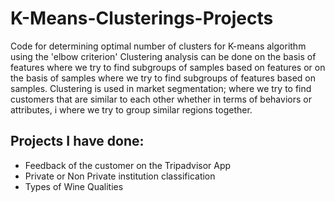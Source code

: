 # K-Means-Clusterings-Projects
Code for determining optimal number of clusters for K-means algorithm using the 'elbow criterion'
Clustering analysis can be done on the basis of features where we try to find subgroups of samples based on features or on the basis of samples where we try to find subgroups of features based on samples. Clustering is used in market segmentation; where we try to find customers that are similar to each other whether in terms of behaviors or attributes, i where we try to group similar regions together.

## Projects I have done: 
* Feedback of the customer on the Tripadvisor App
* Private or Non Private institution classification
* Types of Wine Qualities


